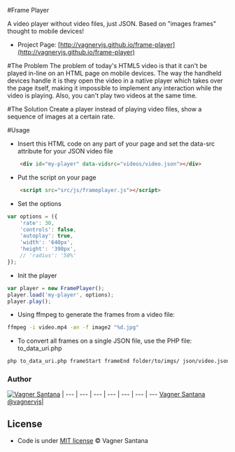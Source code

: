 #Frame Player

A video player without video files, just JSON. Based on "images frames" thought to mobile devices!

- Project Page: [http://vagnervjs.github.io/frame-player](http://vagnervjs.github.io/frame-player)

#The Problem
The problem of today's HTML5 video is that it can't be played in-line on an HTML page on mobile devices. The way the handheld devices handle it is they open the video in a native player which takes over the page itself, making it impossible to implement any interaction while the video is playing. Also, you can't play two videos at the same time.

#The Solution
Create a player instead of playing video files, show a sequence of images at a certain rate.


#Usage

- Insert this HTML code on any part of your page and set the data-src attribute for your JSON video file

```html
	<div id="my-player" data-vidsrc="videos/video.json"></div>
```

- Put the script on your page

```html
	<script src="src/js/frameplayer.js"></script>
```

- Set the options

```javascript
var options = ({
    'rate': 30,
    'controls': false,
    'autoplay': true,
    'width': '640px',
    'height': '390px',
    // 'radius': '50%'
});
```

- Init the player

```javascript
var player = new FramePlayer();
player.load('my-player', options);
player.play();
```

- Using ffmpeg to generate the frames from a video file:

```bash
ffmpeg -i video.mp4 -an -f image2 "%d.jpg"
```

- To convert all frames on a single JSON file, use the PHP file: to_data_uri.php

```bash
php to_data_uri.php frameStart frameEnd folder/to/imgs/ json/video.json
```


### Author

[![Vagner Santana](http://gravatar.com/avatar/d050e3a593aa5c49738028ade14606ed?s=70)](http://vagnersantana.com) |
--- | --- | --- | --- | --- | --- | ---
[Vagner Santana](http://vagnersantana.com)<br>[@vagnervjs](http://twitter.com/vagnervjs)|

<!--###Contributors-->


## License

- Code is under [MIT license](http://vagnersantana.mit-license.org)  © Vagner Santana
